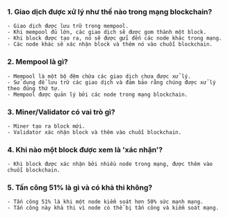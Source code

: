 ### 1. Giao dịch được xử lý như thế nào trong mạng blockchain?
    - Giao dịch được lưu trữ trong mempool.
    - Khi mempool đủ lớn, các giao dịch sẽ được gom thành một block.
    - Khi block được tạo ra, nó sẽ được gửi đến các node khác trong mạng.
    - Các node khác sẽ xác nhận block và thêm nó vào chuỗi blockchain.
### 2. Mempool là gì?
    - Mempool là một bộ đệm chứa các giao dịch chưa được xử lý.
    - Sử dụng để lưu trữ các giao dịch và đảm bảo rằng chúng được xử lý theo đúng thứ tự.
    - Mempool được quản lý bởi các node trong mạng blockchain.
### 3. Miner/Validator có vai trò gì?
    - Miner tạo ra block mới.
    - Validator xác nhận block và thêm vào chuỗi blockchain.

### 4. Khi nào một block được xem là 'xác nhận'?
    - Khi block được xác nhận bởi nhiều node trong mạng, được thêm vào chuỗi blockchain.
### 5. Tấn công 51% là gì và có khả thi không?
    - Tấn công 51% là khi một node kiểm soát hơn 50% sức mạnh mạng.
    - Tấn công này khả thi vì node có thể bị tấn công và kiểm soát mạng.

